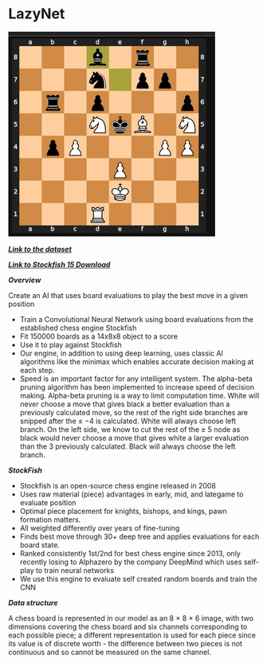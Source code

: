 # LazyNet
![image](https://github.com/rahulrao9/LazyNet/blob/main/board.png)

[***Link to the dataset***](https://drive.google.com/file/d/1LdWdLlfct93WfNNdiraBxJnBUqT3Oxll/view)

[***Link to Stockfish 15 Download***](https://stockfishchess.org/files/stockfish_15.1_win_x64_avx2.zip)

***Overview***

Create an AI that uses board evaluations to play the best move in
a given position
* Train a Convolutional Neural Network using board evaluations from the established chess engine Stockfish
* Fit 150000 boards as a 14x8x8 object to a score
* Use it to play against Stockfish
* Our engine, in addition to using deep learning, uses classic AI algorithms like the minimax which enables accurate decision making at each step.
* Speed is an important factor for any intelligent system. The alpha-beta pruning algorithm has been implemented to increase speed of decision making. Alpha-beta pruning is a way to limit computation time. White will never choose a move that gives black a better evaluation than a previously calculated move, so the rest of the right side branches are snipped after the ≤ −4 is calculated. White will always choose left branch. On the left side, we know to cut the rest of the ≥ 5 node as black would never choose a move that gives white a larger evaluation than the 3 previously calculated. Black will always choose the left branch.

***StockFish***
* Stockfish is an open-source chess engine released in 2008
* Uses raw material (piece) advantages in early, mid, and lategame to evaluate position
* Optimal piece placement for knights, bishops, and kings, pawn formation matters.
* All weighted differently over years of fine-tuning
* Finds best move through 30+ deep tree and applies evaluations for each board state.
* Ranked consistently 1st/2nd for best chess engine since 2013, only recently losing to Alphazero by the company DeepMind which uses self-play to train neural networks
* We use this engine to evaluate self created random boards and train the CNN

***Data structure***

A chess board is represented in our model as an 8 × 8 × 6 image, with two dimensions covering the chess board and six channels corresponding to each possible piece; a different representation is used for each piece since its value is of discrete worth - the difference between two pieces is not continuous and so cannot be measured on the same channel.
